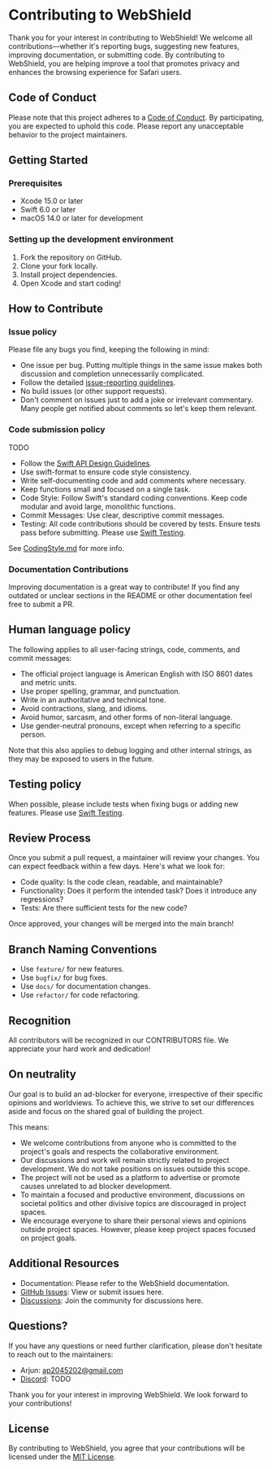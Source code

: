 # Contributing to WebShield

Thank you for your interest in contributing to WebShield! We welcome all contributions—whether it's reporting bugs, suggesting new features, improving documentation, or submitting code. By contributing to WebShield, you are helping improve a tool that promotes privacy and enhances the browsing experience for Safari users.

## Code of Conduct

Please note that this project adheres to a [Code of Conduct](CODE_OF_CONDUCT.md). By participating, you are expected to uphold this code. Please report any unacceptable behavior to the project maintainers.

## Getting Started

### Prerequisites

- Xcode 15.0 or later
- Swift 6.0 or later
- macOS 14.0 or later for development

### Setting up the development environment

1. Fork the repository on GitHub.
2. Clone your fork locally.
3. Install project dependencies.
4. Open Xcode and start coding!

## How to Contribute

### Issue policy

Please file any bugs you find, keeping the following in mind:

* One issue per bug. Putting multiple things in the same issue makes both discussion and completion unnecessarily complicated.
* Follow the detailed [issue-reporting guidelines](ISSUES.md).
* No build issues (or other support requests).
* Don't comment on issues just to add a joke or irrelevant commentary. Many people get notified about comments so let's keep them relevant.

### Code submission policy

TODO

- Follow the [Swift API Design Guidelines](https://swift.org/documentation/api-design-guidelines/).
- Use swift-format to ensure code style consistency.
- Write self-documenting code and add comments where necessary.
- Keep functions small and focused on a single task.
- Code Style: Follow Swift's standard coding conventions. Keep code modular and avoid large, monolithic functions.
- Commit Messages: Use clear, descriptive commit messages.
- Testing: All code contributions should be covered by tests. Ensure tests pass before submitting. Please use [Swift Testing](https://developer.apple.com/documentation/testing/).

See [CodingStyle.md](CodingStyle.md) for more info.

### Documentation Contributions

Improving documentation is a great way to contribute! If you find any outdated or unclear sections in the README or other documentation feel free to submit a PR.

## Human language policy

The following applies to all user-facing strings, code, comments, and commit messages:

* The official project language is American English with ISO 8601 dates and metric units.
* Use proper spelling, grammar, and punctuation.
* Write in an authoritative and technical tone.
* Avoid contractions, slang, and idioms.
* Avoid humor, sarcasm, and other forms of non-literal language.
* Use gender-neutral pronouns, except when referring to a specific person.

Note that this also applies to debug logging and other internal strings, as they may be exposed to users in the future.

## Testing policy

When possible, please include tests when fixing bugs or adding new features. Please use [Swift Testing](https://developer.apple.com/documentation/testing/).

## Review Process

Once you submit a pull request, a maintainer will review your changes. You can expect feedback within a few days. Here's what we look for:

- Code quality: Is the code clean, readable, and maintainable?
- Functionality: Does it perform the intended task? Does it introduce any regressions?
- Tests: Are there sufficient tests for the new code?

Once approved, your changes will be merged into the main branch!

## Branch Naming Conventions

- Use `feature/` for new features.
- Use `bugfix/` for bug fixes.
- Use `docs/` for documentation changes.
- Use `refactor/` for code refactoring.

## Recognition

All contributors will be recognized in our CONTRIBUTORS file. We appreciate your hard work and dedication!

## On neutrality

Our goal is to build an ad-blocker for everyone, irrespective of their specific opinions and worldviews. To achieve this, we strive to set our differences aside and focus on the shared goal of building the project.

This means:

* We welcome contributions from anyone who is committed to the project's goals and respects the collaborative environment.
* Our discussions and work will remain strictly related to project development. We do not take positions on issues outside this scope.
* The project will not be used as a platform to advertise or promote causes unrelated to ad blocker development.
* To maintain a focused and productive environment, discussions on societal politics and other divisive topics are discouraged in project spaces.
* We encourage everyone to share their personal views and opinions outside project spaces. However, please keep project spaces focused on project goals.

## Additional Resources

- Documentation: Please refer to the WebShield documentation.
- [GitHub Issues](https://github.com/WebShieldApp/WebShield/issues): View or submit issues here.
- [Discussions](https://github.com/WebShieldApp/WebShield/discussions): Join the community for discussions here.

## Questions?

If you have any questions or need further clarification, please don't hesitate to reach out to the maintainers:

- Arjun: [ap2045202@gmail.com](mailto:ap2045202@gmail.com)
- [Discord](https://discord.gg): TODO

Thank you for your interest in improving WebShield. We look forward to your contributions!

## License

By contributing to WebShield, you agree that your contributions will be licensed under the [MIT License](LICENSE).
